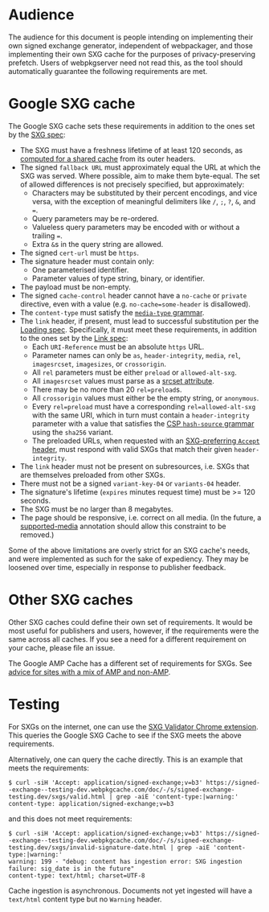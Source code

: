 # Audience

The audience for this document is people intending on implementing their own
signed exchange generator, independent of webpackager, and those implementing
their own SXG cache for the purposes of privacy-preserving prefetch. Users of
webpkgserver need not read this, as the tool should automatically guarantee the
following requirements are met.

# Google SXG cache

The Google SXG cache sets these requirements in addition to the ones set by the
[SXG spec][]:
 - The SXG must have a freshness lifetime of at least 120 seconds, as [computed
   for a shared cache](https://tools.ietf.org/html/rfc7234#section-4.2.1) from
   its outer headers.
 - The signed `fallback URL` must approximately equal the URL at which the SXG
   was served. Where possible, aim to make them byte-equal. The set of allowed
   differences is not precisely specified, but approximately:
   - Characters may be substituted by their percent encodings, and vice versa,
     with the exception of meaningful delimiters like `/`, `;`, `?`, `&`, and
     `=`.
   - Query parameters may be re-ordered.
   - Valueless query parameters may be encoded with or without a trailing `=`.
   - Extra `&`s in the query string are allowed.
 - The signed `cert-url` must be `https`.
 - The signature header must contain only:
   - One parameterised identifier.
   - Parameter values of type string, binary, or identifier.
 - The payload must be non-empty.
 - The signed `cache-control` header cannot have a `no-cache` or `private`
   directive, even with a value (e.g. `no-cache=some-header` is disallowed).
 - The `content-type` must satisfy the [`media-type` grammar][].
 - The `link` header, if present, must lead to successful substitution per the
   [Loading spec][].
   Specifically, it must meet these requirements, in addition to the ones set by
   the [Link spec][]:
   - Each `URI-Reference` must be an absolute `https` URL.
   - Parameter names can only be `as`, `header-integrity`, `media`, `rel`,
     `imagesrcset`, `imagesizes`, or `crossorigin`.
   - All `rel` parameters must be either `preload` or `allowed-alt-sxg`.
   - All `imagesrcset` values must parse as a [srcset attribute](https://html.spec.whatwg.org/multipage/images.html#srcset-attribute).
   - There may be no more than 20 `rel=preload`s.
   - All `crossorigin` values must either be the empty string, or `anonymous`.
   - Every `rel=preload` must have a corresponding `rel=allowed-alt-sxg` with
     the same URI, which in turn must contain a `header-integrity` parameter
     with a value that satisfies the [CSP `hash-source` grammar](https://w3c.github.io/webappsec-csp/#grammardef-hash-source)
     using the `sha256` variant.
   - The preloaded URLs, when requested with an [SXG-preferring `Accept` header][],
     must respond with valid SXGs that match their given `header-integrity`.
 - The `link` header must not be present on subresources, i.e. SXGs that are
   themselves preloaded from other SXGs.
 - There must not be a signed `variant-key-04` or `variants-04` header.
 - The signature's lifetime (`expires` minutes request time) must be >= 120
   seconds.
 - The SXG must be no larger than 8 megabytes.
 - The page should be responsive, i.e. correct on all media. (In the future, a
   [supported-media](supported_media.md) annotation should allow this
   constraint to be removed.)

[SXG spec]: https://wicg.github.io/webpackage/draft-yasskin-http-origin-signed-responses.html
[`media-type` grammar]: https://tools.ietf.org/html/rfc7231#section-3.1.1.5
[Loading spec]: https://wicg.github.io/webpackage/loading.html#subresource-substitution
[Link spec]: https://datatracker.ietf.org/doc/html/rfc8288#section-3
[SXG-preferring `Accept` header]: https://github.com/google/webpackager/tree/main/cmd/webpkgserver#content-negotiation

Some of the above limitations are overly strict for an SXG cache's needs, and
were implemented as such for the sake of expediency. They may be loosened over
time, especially in response to publisher feedback.

# Other SXG caches

Other SXG caches could define their own set of requirements. It would be most
useful for publishers and users, however, if the requirements were the same
across all caches. If you see a need for a different requirement on your cache,
please file an issue.

The Google AMP Cache has a different set of requirements for SXGs. See [advice
for sites with a mix of AMP and non-AMP](amp_cache_differences.md).

# Testing

For SXGs on the internet, one can use the [SXG Validator Chrome extension](https://chrome.google.com/webstore/detail/sxg-validator/hiijcdgcphjeljafieaejfhodfbpmgoe). This queries the Google SXG Cache to see if the SXG meets the above requirements.

Alternatively, one can query the cache directly. This is an example that meets the requirements:

```
$ curl -siH 'Accept: application/signed-exchange;v=b3' https://signed--exchange--testing-dev.webpkgcache.com/doc/-/s/signed-exchange-testing.dev/sxgs/valid.html | grep -aiE 'content-type:|warning:'
content-type: application/signed-exchange;v=b3
```

and this does not meet requirements:

```
$ curl -siH 'Accept: application/signed-exchange;v=b3' https://signed--exchange--testing-dev.webpkgcache.com/doc/-/s/signed-exchange-testing.dev/sxgs/invalid-signature-date.html | grep -aiE 'content-type:|warning:'
warning: 199 - "debug: content has ingestion error: SXG ingestion failure: sig_date is in the future"
content-type: text/html; charset=UTF-8
```

Cache ingestion is asynchronous. Documents not yet ingested will have a `text/html` content type but no `Warning` header.
